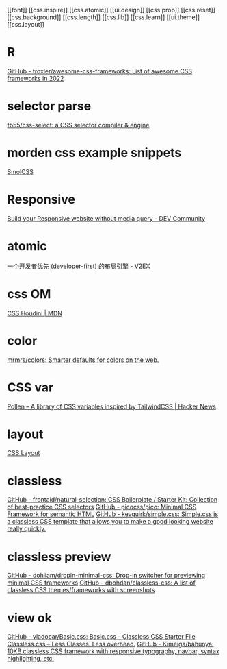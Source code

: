 [[font]]
[[css.inspire]]
[[css.atomic]]
[[ui.design]]
[[css.prop]]
[[css.reset]]
[[css.background]]
[[css.length]]
[[css.lib]]
[[css.learn]]
[[ui.theme]]
[[css.layout]]

# R
[GitHub - troxler/awesome-css-frameworks: List of awesome CSS frameworks in 2022](https://github.com/troxler/awesome-css-frameworks)
# selector parse
[fb55/css-select: a CSS selector compiler & engine](https://github.com/fb55/css-select)
# morden css example snippets
[SmolCSS](https://smolcss.dev/)
# Responsive
[Build your Responsive website without media query - DEV Community](https://dev.to/afif/build-your-responsive-website-without-media-query-omj)
# atomic
[一个开发者优先 (developer-first) 的布局引擎 - V2EX](https://www.v2ex.com/t/775608)
# css OM
[CSS Houdini | MDN](https://developer.mozilla.org/en-US/docs/Web/Houdini)
# color
[mrmrs/colors: Smarter defaults for colors on the web.](https://github.com/mrmrs/colors)
# CSS var
[Pollen – A library of CSS variables inspired by TailwindCSS | Hacker News](https://news.ycombinator.com/item?id=28418350)
# layout
[CSS Layout](https://csslayout.io/)
# classless
[GitHub - frontaid/natural-selection: CSS Boilerplate / Starter Kit: Collection of best-practice CSS selectors](https://github.com/frontaid/natural-selection)
[GitHub - picocss/pico: Minimal CSS Framework for semantic HTML](https://github.com/picocss/pico)
[GitHub - kevquirk/simple.css: Simple.css is a classless CSS template that allows you to make a good looking website really quickly.](https://github.com/kevquirk/simple.css)
# classless preview
[GitHub - dohliam/dropin-minimal-css: Drop-in switcher for previewing minimal CSS frameworks](https://github.com/dohliam/dropin-minimal-css)
[GitHub - dbohdan/classless-css: A list of classless CSS themes/frameworks with screenshots](https://github.com/dbohdan/classless-css)
# view ok
[GitHub - vladocar/Basic.css: Basic.css - Classless CSS Starter File](https://github.com/vladocar/Basic.css)
[Classless.css – Less Classes. Less overhead.](http://classless.de/)
[GitHub - Kimeiga/bahunya: 10KB classless CSS framework with responsive typography, navbar, syntax highlighting, etc.](https://github.com/Kimeiga/bahunya)